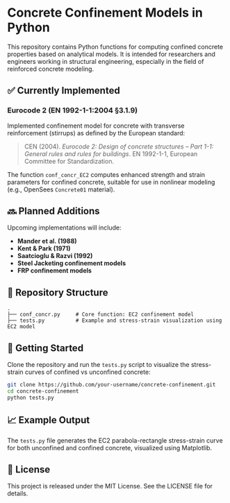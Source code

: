 # Concrete Confinement Models in Python

This repository contains Python functions for computing confined concrete properties based on analytical models. It is intended for researchers and engineers working in structural engineering, especially in the field of reinforced concrete modeling.

## ✅ Currently Implemented

### Eurocode 2 (EN 1992-1-1:2004 §3.1.9)

Implemented confinement model for concrete with transverse reinforcement (stirrups) as defined by the European standard:

> CEN (2004). *Eurocode 2: Design of concrete structures – Part 1-1: General rules and rules for buildings*. EN 1992-1-1, European Committee for Standardization.

The function `conf_concr_EC2` computes enhanced strength and strain parameters for confined concrete, suitable for use in nonlinear modeling (e.g., OpenSees `Concrete01` material).

## 🔜 Planned Additions

Upcoming implementations will include:

- **Mander et al. (1988)**
- **Kent & Park (1971)**
- **Saatcioglu & Razvi (1992)**
- **Steel Jacketing confinement models**
- **FRP confinement models**

## 📁 Repository Structure

```
.
├── conf_concr.py     # Core function: EC2 confinement model
├── tests.py          # Example and stress-strain visualization using EC2 model
```

## 🚀 Getting Started

Clone the repository and run the `tests.py` script to visualize the stress-strain curves of confined vs unconfined concrete:

```bash
git clone https://github.com/your-username/concrete-confinement.git
cd concrete-confinement
python tests.py
```

## 📈 Example Output

The `tests.py` file generates the EC2 parabola-rectangle stress-strain curve for both unconfined and confined concrete, visualized using Matplotlib.

## 📜 License

This project is released under the MIT License. See the LICENSE file for details.